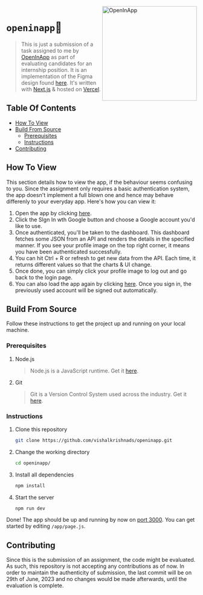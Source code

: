 <img src="https://github.com/vishalkrishnads/openinapp/assets/50231856/cf748cf3-8faa-4caa-a5e9-76bd3b4760f2" alt="OpenInApp" width="250" align="right">

# `openinapp`🔼
> This is just a submission of a task assigned to me by [OpenInApp](https://openinapp.com) as part of evaluating candidates for an internship position. It is an implementation of the Figma design found [here](https://www.figma.com/file/gKLhBDaTmdNDzHjsvqFMmC/Front-End-Developer-Task). It's written with [Next.js](https://nextjs.org) & hosted on [Vercel](https://vercel.com).

## Table Of Contents

* [How To View](#how-to-view)
* [Build From Source](#build-from-source)
   * [Prerequisites](#prerequisites)
   * [Instructions](#instructions)
* [Contributing](#contributing)

## How To View
This section details how to view the app, if the behaviour seems confusing to you. Since the assignment only requires a basic authentication system, the app doesn't implement a full blown one and hence may behave differenly to your everyday app. Here's how you can view it:
1. Open the app by clicking [here](https://openinapp-red.vercel.app/).
2. Click the SIgn In wth Google button and choose a Google account you'd like to use.
3. Once authenticated, you'll be taken to the dashboard. This dashboard fetches some JSON from an API and renders the details in the specified manner. If you see your profile image on the top right corner, it means you have been authenticated successfully.
4. You can hit Ctrl + R or refresh to get new data from the API. Each time, it returns different values so that the charts & UI change.
5. Once done, you can simply click your profile image to log out and go back to the login page.
6. You can also load the app again by clicking [here](https://openinapp-red.vercel.app/). Once you sign in, the previously used account will be signed out automatically.

## Build From Source
Follow these instructions to get the project up and running on your local machine.

### Prerequisites
1. Node.js
   
    > Node.js is a JavaScript runtime. Get it [here](https://nodejs.org/en).
3. Git
   
    > Git is a Version Control System used across the industry. Get it [here](https://git-scm.com/downloads).

### Instructions
1. Clone this repository
    
    ```bash
    git clone https://github.com/vishalkrishnads/openinapp.git
    ```

2. Change the working directory

    ```bash
    cd openinapp/
    ```

3. Install all dependencies

    ```bash
    npm install
    ```

4. Start the server

    ```bash
    npm run dev
    ```

Done! The app should be up and running by now on [port 3000](http://localhost:3000). You can get started by editing `/app/page.js`.

## Contributing
Since this is the submission of an assignment, the code might be evaluated. As such, this repository is not accepting any contributions as of now. In order to maintain the authenticity of submission, the last commit will be on 29th of June, 2023 and no changes would be made afterwards, until the evaluation is complete.
